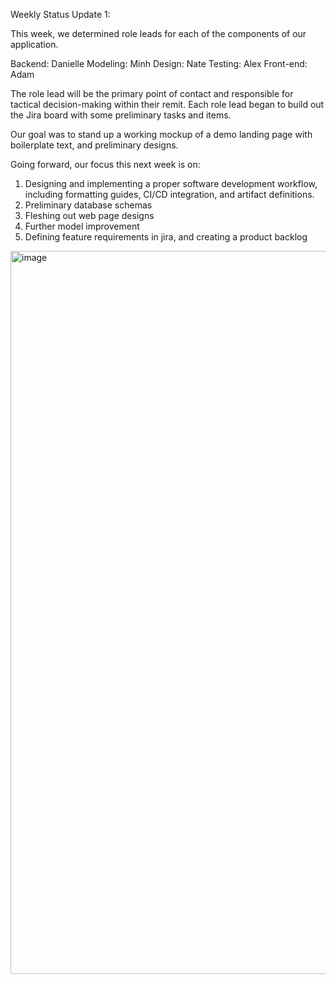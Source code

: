 Weekly Status Update 1:

This week, we determined role leads for each of the components of our application. 

Backend: Danielle
Modeling: Minh
Design: Nate
Testing: Alex
Front-end: Adam

The role lead will be the primary point of contact and responsible for tactical decision-making within their remit. Each role lead began to build out the Jira board
with some preliminary tasks and items.

Our goal was to stand up a working mockup of a demo landing page with boilerplate text, and preliminary designs.

Going forward, our focus this next week is on:

1. Designing and implementing a proper software development workflow, including formatting guides, CI/CD integration, and artifact definitions.
2. Preliminary database schemas
3. Fleshing out web page designs
4. Further model improvement
5. Defining feature requirements in jira, and creating a product backlog


<img width="1157" alt="image" src="https://user-images.githubusercontent.com/114958231/222359373-e3e78e43-f908-42e1-86da-d2b56e382af5.png">
